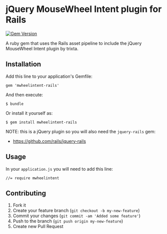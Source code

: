 # jQuery MouseWheel Intent plugin for Rails
[![Gem Version](https://badge.fury.io/rb/mwheelintent-rails.png)](http://badge.fury.io/rb/mwheelintent-rails)

A ruby gem that uses the Rails asset pipeline to include the jQuery MouseWheel Intent plugin by trixta.

## Installation

Add this line to your application's Gemfile:

    gem 'mwheelintent-rails'

And then execute:

    $ bundle

Or install it yourself as:

    $ gem install mwheelintent-rails

NOTE: this is a jQuery plugin so you will also need the `jquery-rails` gem:

* https://github.com/rails/jquery-rails

## Usage

In your `application.js` you will need to add this line:

    //= require mwheelintent

## Contributing

1. Fork it
2. Create your feature branch (`git checkout -b my-new-feature`)
3. Commit your changes (`git commit -am 'Added some feature'`)
4. Push to the branch (`git push origin my-new-feature`)
5. Create new Pull Request
